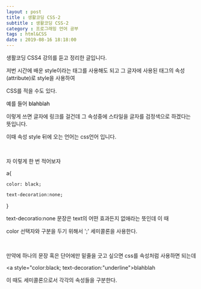 ```yaml
---
layout : post
title : 생활코딩 CSS-2
subtitle : 생활코딩 CSS-2
category : 프로그래밍 언어 공부
tags : html&CSS
date : 2019-08-16 18:18:00
---
```

생활코딩 CSS4 강의를 듣고 정리한 글입니다.



저번 시간에 배운 style이라는 태그를 사용해도 되고 그 글자에 사용된 태그의 속성(attribute)로 style을 사용하여

CSS를 적을 수도 있다.

예를 들어 <a style="color:black"> blahblah</a>

이렇게 쓰면 글자에 링크를 걸건데 그 속성중에 스타일을 글자를 검정색으로 하겠다는 뜻입니다.

이때 속성 style 뒤에 오는 언어는 css언어 입니다.

​

자 이렇게 한 번 적어보자

a{

    color: black;

    text-decoration:none;

}

text-decoratio:none 문장은 text의 어떤 효과든지 없애라는 뜻인데 이 때

color 선택자와 구분을 두기 위해서 ';' 세미콜론을 사용한다.

​

만약에 하나의 문장 혹은 단어에만 밑줄을 긋고 싶으면 css를 속성처럼 사용하면 되는데

<a style="color:black; text-decoration:"underline">blahblah</a>

이 때도 세미콜론으로서 각각의 속성들을 구분한다.
